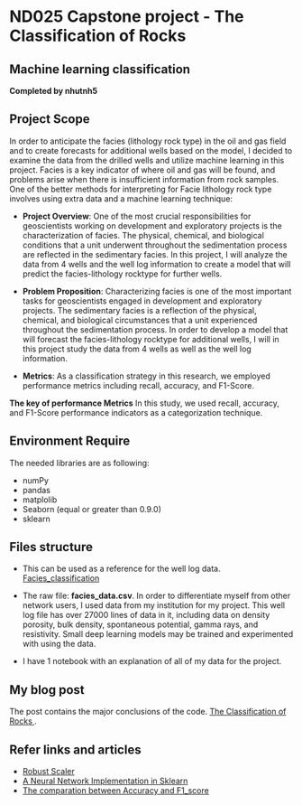 # ND025 Capstone project - The Classification of Rocks
## Machine learning classification
**Completed by nhutnh5**

## Project Scope
In order to anticipate the facies (lithology rock type) in the oil and gas field and to create forecasts for additional wells based on the model, I decided to examine the data from the drilled wells and utilize machine learning in this project. Facies is a key indicator of where oil and gas will be found, and problems arise when there is insufficient information from rock samples. One of the better methods for interpreting for Facie lithology rock type involves using extra data and a machine learning technique:

- **Project Overview**: One of the most crucial responsibilities for geoscientists working on development and exploratory projects is the characterization of facies. The physical, chemical, and biological conditions that a unit underwent throughout the sedimentation process are reflected in the sedimentary facies. In this project, I will analyze the data from 4 wells and the well log information to create a model that will predict the facies-lithology rocktype for further wells.

- **Problem Proposition**: Characterizing facies is one of the most important tasks for geoscientists engaged in development and exploratory projects. The sedimentary facies is a reflection of the physical, chemical, and biological circumstances that a unit experienced throughout the sedimentation process. In order to develop a model that will forecast the facies-lithology rocktype for additional wells, I will in this project study the data from 4 wells as well as the well log information.

- **Metrics**: As a classification strategy in this research, we employed performance metrics including recall, accuracy, and F1-Score.

**The key of performance Metrics** In this study, we used recall, accuracy, and F1-Score performance indicators as a categorization technique.

## Environment Require
The needed libraries are as following:
- numPy
- pandas
- matplolib
- Seaborn (equal or greater than 0.9.0)
- sklearn

## Files structure
- This can be used as a reference for the well log data. [Facies_classification](https://github.com/seg/tutorials-2016/tree/master/1610_Facies_classification)

- The raw file: **facies_data.csv**. In order to differentiate myself from other network users, I used data from my institution for my project.
This well log file has over 27000 lines of data in it, including data on density porosity, bulk density, spontaneous potential, gamma rays, and resistivity. Small deep learning models may be trained and experimented with using the data.

- I have 1 notebook with an explanation of all of my data for the project.

## My blog post

The post contains the major conclusions of the code. [The Classification of Rocks
](https://medium.com/@nhuttommy/rock-type-classification-140b433bb6e3).

## Refer links and articles
- [Robust Scaler](https://scikit-learn.org/stable/modules/generated/sklearn.preprocessing.RobustScaler.html)
- [A Neural Network Implementation in Sklearn](https://scikit-learn.org/stable/modules/neural_networks_supervised.html#mlp-tips)
- [The comparation between Accuracy and F1_score](https://medium.com/analytics-vidhya/accuracy-vs-f1-score-6258237beca2)